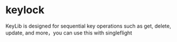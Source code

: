 # keylock
KeyLib is designed for sequential key operations such as get, delete, update, and more，you can use this with singleflight
